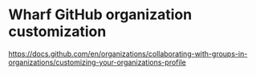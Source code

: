 # Wharf GitHub organization customization

<https://docs.github.com/en/organizations/collaborating-with-groups-in-organizations/customizing-your-organizations-profile>
